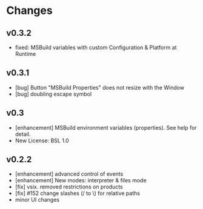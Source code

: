 # Changes 

## v0.3.2

* fixed: MSBuild variables with custom Configuration & Platform at Runtime

## v0.3.1

* [bug] Button "MSBuild Properties" does not resize with the Window
* [bug] doubling escape symbol

## v0.3 

* [enhancement] MSBuild environment variables (properties). See help for detail. 
* New License: BSL 1.0 

## v0.2.2 

* [enhancement] advanced control of events 
* [enhancement] New modes: interpreter & files mode
* [fix] vsix. removed restrictions on products
* [fix] #152 change slashes (/ to \\) for relative paths
* minor UI changes